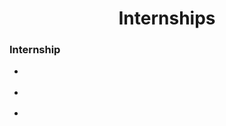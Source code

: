 <h1 align=center><b>Internships</b></h1>

### Internship

- [](https://github.com/Psingh12354/Internships/blob/main/internship_certificate.pdf)

- [](https://github.com/Psingh12354/Internships/blob/main/GoldmanSach.pdf)

- [](https://github.com/Psingh12354/Internships/blob/main/Microsoft%20Virtual%20Internship.pdf)
